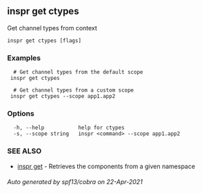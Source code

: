 ## inspr get ctypes

Get channel types from context

```
inspr get ctypes [flags]
```

### Examples

```
  # Get channel types from the default scope
 inspr get ctypes 

  # Get channel types from a custom scope
 inspr get ctypes --scope app1.app2

```

### Options

```
  -h, --help           help for ctypes
  -s, --scope string   inspr <command> --scope app1.app2
```

### SEE ALSO

* [inspr get](inspr_get.md)	 - Retrieves the components from a given namespace

###### Auto generated by spf13/cobra on 22-Apr-2021
